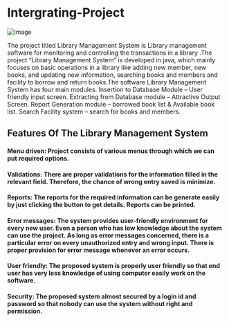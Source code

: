 # Intergrating-Project
![image](https://user-images.githubusercontent.com/67815837/111917990-d8b7e000-8aa8-11eb-8888-edb19c2ab88e.png)

The project titled Library Management System is Library management software for monitoring and controlling the transactions in a library .The project “Library Management System” is developed in java, which mainly focuses on basic operations in a library like adding new member, new books, and updating new information, searching books and members and facility to borrow and return books.The software Library Management System has four main modules. Insertion to Database Module – User friendly input screen. Extracting from Database module – Attractive Output Screen. Report Generation module – borrowed book list & Available book list. Search Facility system – search for books and members.

## Features Of The Library Management System
#### Menu driven: Project consists of various menus through which we can put required options.
#### Validations: There are proper validations for the information filled in the relevant field. Therefore, the chance of wrong entry saved is minimize.
#### Reports: The reports for the required information can be generate easily by just clicking the button to get details. Reports can be printed.
#### Error messages: The system provides user-friendly environment for every new user. Even a person who has low knowledge about the system can use the project. As long as error messages concerned, there is a particular error on every unauthorized entry and wrong input. There is proper provision for error message whenever an error occurs.
#### User friendly: The proposed system is properly user friendly so that end user has very less knowledge of using computer easily work on the software.
#### Security: The proposed system almost secured by a login id and password so that nobody can use the system without right and permission.

